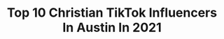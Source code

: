 ---
title: Top 10 Christian TikTok Influencers In Austin In 2021
description: >-
  Find top christian TikTok influencers in Austin in 2021. Most popular hashtags: #christian #duet #fyp #jesus.
platform: TikTok
hits: 56
text_top: Discover the most popular TikTok influencers on inBeat.
text_bottom: Our platform holds 56 TikTok influencers like this in Austin, United States for you to pitch.
profiles:
  - username: "chickensoldier"
    fullname: >-
      Kyle
    bio: >-
      On a Journey to inspire a Nation 🇺🇸 And to share Jesus along the way 🙏
    location: "United States"
    followers: 32900
    engagement: 2304
    commentsToLikes: 0.033805
    id: ckb9p5celjvi40j23xm9sa151
    verified: false
    hashtags: "#christian, #fyp, #freedom, #moves"
  - username: "austin_klesath2"
    fullname: >-
      Austin Klesath
    bio: >-
      Venmo: austin_klesath2 Twitter: austin_klesath
    location: "United States"
    followers: 72300
    engagement: 2118
    commentsToLikes: 0.036682
    id: ckcpqqgxjk8bc0j23udr5yuym
    verified: false
    hashtags: "#duet, #onecommunity, #foryoupage, #makejesusviral"
  - username: "jlaw"
    fullname: >-
      JLaw Austin ✪
    bio: >-
      This page is home to many personalities Christian Rapper ✝️ Power Ranger Fan
    location: "United States"
    followers: 417600
    engagement: 2599
    commentsToLikes: 0.078306
    id: ck8qmxss9s4qd0j78x4xb2e2k
    verified: false
    hashtags: "#christianrap, #jesus, #christian, #fyp"
  - username: "austinlhsteinfeld"
    fullname: >-
      Austin Hardesty
    bio: >-
      Christian ✝ comedic 20yr funny expressions James 4:17
    location: "United States"
    followers: 3819
    engagement: 1175
    commentsToLikes: 0.206316
    id: ck9noo6ahuxzt0j78u9ezledu
    verified: false
    hashtags: "#christian, #duet, #comedy, #jesus"
  - username: "morganfaithofficial"
    fullname: >-
      Morgan Faith Brasell
    bio: >-
      21 | AL | ✞ | 🇺🇸 Conservative Christian Speaking TRUTH one day at a time
    location: "United States"
    followers: 34200
    engagement: 1693
    commentsToLikes: 0.107439
    id: ck9rndod374g50j78y88p80ri
    verified: false
    hashtags: "#duet, #trump2020, #foryou, #election2020"
  - username: "heleennnaaaa"
    fullname: >-
      H E L E N A 👑✨
    bio: >-
      ✨ Christian ✨ 🔞
    location: "United States"
    followers: 7127
    engagement: 1851
    commentsToLikes: 0.029740
    id: ckcp6p25jd6bt0j23fp4szgri
    verified: false
    hashtags: "#fyp, #foryou, #church, #duet"
  - username: "calvinaustin2"
    fullname: >-
      Calvin Austin
    bio: >-
      Singer, song writer, producer, husband, father, and musician $austintouch
    location: "United States"
    followers: 56000
    engagement: 1476
    commentsToLikes: 0.163598
    id: ckb94106nl4m10j23vpgvg2jp
    verified: false
    hashtags: "#repost, #introvert, #duetsinging, #duet"
  - username: "austinnicholson16"
    fullname: >-
      Austin Nicholson
    bio: >-
      
    location: "United States"
    followers: 6202
    engagement: 1323
    commentsToLikes: 0.017115
    id: ckbki0mg2a75g0j23l0wuypeu
    verified: false
    hashtags: "#funny, #brother, #christian, #36"
  - username: "emilymikus_"
    fullname: >-
      emily mikus 
    bio: >-
      Jesus loves you more than anyone on this earth ever could!
    location: "United States"
    followers: 46500
    engagement: 1942
    commentsToLikes: 0.025609
    id: cka9spag7ahai0i7824ax53j1
    verified: false
    hashtags: "#longdistance, #christian, #christiangirl, #jesus"
  - username: "scarred_by_grace"
    fullname: >-
      Caleb/JTG
    bio: >-
      🐘Alabama🐘 single #Nightstalker_pack🐺 IGY6 FB. caleb Williams
    location: "United States"
    followers: 24500
    engagement: 1263
    commentsToLikes: 0.193920
    id: ckal64shc96k40i780p6aobeh
    verified: false
    hashtags: "#men, #girls, #truth, #guys"
---